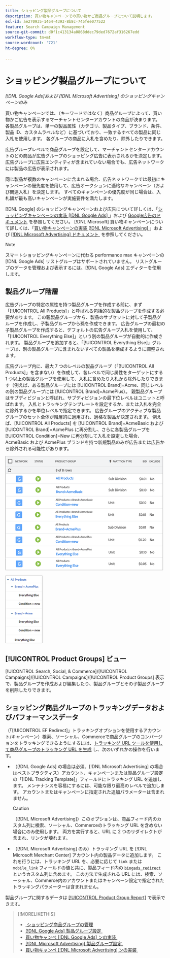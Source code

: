 ```yaml
---
title: ショッピング製品グループについて
description: 買い物キャンペーンでの買い物かご商品グループについて説明します。
exl-id: ae270935-1464-4393-8b8c-745fee077522
feature: Search Campaign Management
source-git-commit: d0f1c413134a0868ddec79ded7672af316267edd
workflow-type: tm+mt
source-wordcount: '721'
ht-degree: 0%

---
```


# ショッピング製品グループについて

*[!DNL Google Ads]および [!DNL Microsoft Advertising] のショッピングキャンペーンのみ*

買い物キャンペーンでは、（キーワードではなく）商品グループによって、買い物かご広告を表示するマーチャントセンターアカウントの商品が決まります。 各製品グループは、単一の製品属性（カテゴリ、製品タイプ、ブランド、条件、製品 ID、カスタムラベルなど）に基づいており、一致するすべての製品に同じ入札を使用します。 各グループの商品に入札を含めたり、除外したりできます。

広告グループレベルで商品グループを設定して、マーチャントセンターアカウントのどの商品が広告グループのショッピング広告に表示されるかを決定します。 広告グループに広告エンティティが含まれていない場合でも、広告ネットワークには製品の広告が表示されます。

同じ製品が複数のキャンペーンに含まれる場合、広告ネットワークでは最初にキャンペーンの優先度を使用して、広告オークションに適格なキャンペーン（および関連入札）を決定します。 すべてのキャンペーンの優先度が同じ場合は、入札額が最も高いキャンペーンが実施要件を満たします。

[!DNL Google] のショッピングキャンペーンおよび広告について詳しくは、「[&#x200B; ショッピングキャンペーンの実装  [!DNL Google Ads] &#x200B;](/help/search-social-commerce/campaign-management/special-workflows/google-shopping-campaigns.md)」および [Google広告のドキュメント &#x200B;](https://support.google.com/google-ads/answer/3455481?visit_id=638205553638977410-2592024034&rd=1) を参照してください。 [!DNL Microsoft] 買い物キャンペーンについて詳しくは、「[&#x200B; 買い物キャンペーンの実装  [!DNL Microsoft Advertising]  &#x200B;](/help/search-social-commerce/campaign-management/special-workflows/microsoft-shopping-campaigns.md)」および [[!DNL Microsoft Advertising]  ドキュメント &#x200B;](https://help.bingads.microsoft.com/#apex/3/en/50903/1-500) を参照してください。

>[!NOTE]
>
>スマートショッピングキャンペーンに代わる performance max キャンペーンの [!DNL Google Ads] リストグループはサポートされていません。 リストグループのデータを管理および表示するには、[!DNL Google Ads] エディターを使用します。

## 製品グループ階層

広告グループの特定の属性を持つ製品グループを作成する前に、まず「[!UICONTROL All Products]」と呼ばれる包括的な製品グループを作成する必要があります。 この親製品グループから、製品のサブセットに対して子製品グループを作成し、子製品グループから孫を作成できます。 広告グループの最初の子製品グループを作成すると、デフォルトの広告グループ入札を使用して、「[!UICONTROL Everything Else]」という別の製品グループが自動的に作成されます。 製品グループを追加すると、「[!UICONTROL Everything Else]」グループは、別の製品グループに含まれないすべての製品を構成するように調整されます。

広告グループ内に、最大 7 つのレベルの製品グループ（「[!UICONTROL All Products]」を含まない）を作成して、各レベルで同じ属性をターゲットにする 1 つ以上の製品グループを使用して、入札に含めたり入札から除外したりできます（例えば、ある製品グループには [!UICONTROL Brand]=Acme、同じレベルの別の製品グループには [!UICONTROL Brand]=AcmePlus）。 親製品グループはサブディビジョンと呼ばれ、サブディビジョンの最下位レベルはユニットと呼ばれます。 入札とトラッキングテンプレートを設定するか、または入札を完全に除外するかを単位レベルで指定できます。 広告グループのアクティブな製品グループのセット全体が階層的に適用され、適格な製品が決定されます。 例えば、[!UICONTROL All Products] を [!UICONTROL Brand]=AcmeBasic および [!UICONTROL Brand]=AcmePlus に再分割し、さらに各製品グループを [!UICONTROL Condition]=New に再分割して入札を設定した場合、AcmeBasic および AcmePlus ブランドを持つ新規製品のみが広告または広告から除外される可能性があります。

![&#x200B; 製品グループセットの例 &#x200B;](/help/search-social-commerce/assets/product-group-list.png " 製品グループセットの例 ")

![&#x200B; 製品グループ階層 &#x200B;](/help/search-social-commerce/assets/product-group-tree.png " 例 – 製品グループ階層 ")

## [!UICONTROL Product Groups] ビュー

[!UICONTROL Search, Social, & Commerce]/[!UICONTROL Campaigns]/[!UICONTROL Campaigns]/[!UICONTROL Product Groups] 表示で、製品グループを作成および編集したり、製品グループとその子製品グループを削除したりできます。

## ショッピング商品グループのトラッキングデータおよびパフォーマンスデータ

（「[!UICONTROL EF Redirect]」トラッキングオプションを使用するアカウント/キャンペーン）検索、ソーシャル、Commerceで商品グループのコンバージョンをトラッキングできるようにするには、[&#x200B; トラッキング URL ツールを使用して商品グループのトラッキング URL を生成 &#x200B;](/help/search-social-commerce/tools/click-tracking-url-generate.md) し、次のいずれかの操作を行います。

* （[!DNL Google Ads] の場合は必須、[!DNL Microsoft Advertising] の場合はベストプラクティス）アカウント、キャンペーンまたは製品グループ設定の「[!DNL Tracking Template]」フィールドにトラッキング URL を追加します。 メンテナンスを容易にするには、可能な限り最高のレベルで追加します。 アカウントまたはキャンペーンに指定された追加パラメーターは含まれません。

  >[!CAUTION]
  >
  >（[!DNL Microsoft Advertising]）このオプションは、商品フィード内のカスタム列に検索、ソーシャル、Commerceのトラッキング URL を含めない場合にのみ使用します。 両方を実行すると、URL に 2 つのリダイレクトが含まれ、リンクが壊れます。

* （[!DNL Microsoft Advertising] のみ）トラッキング URL を [!DNL Microsoft Merchant Center] アカウント内の製品データに追加します。 これを行うには、トラッキング URL を、必要に応じて `link` または `mobile_link` フィールドの値と共に、製品フィード内の [`bingads_redirect`](https://help.ads.microsoft.com/#apex/3/en/51084/0) というカスタム列に含めます。 この方法で生成される URL には、検索、ソーシャル、Commerce内のアカウントまたはキャンペーン設定で指定されたトラッキングパラメーターは含まれません。

製品グループに関するデータは [[!UICONTROL Product Group Report]](/help/search-social-commerce/reports/management/basic-advanced/product-group-report.md) で表示できます。

>[!MORELIKETHIS]
>
>* [&#x200B; ショッピング商品グループの管理 &#x200B;](product-group-manage.md)
>* [[!DNL Google Ads]  製品グループ設定 &#x200B;](product-group-settings-google.md)
>* [&#x200B; 買い物キャンペ  [!DNL Google Ads]  ンの実装 &#x200B;](/help/search-social-commerce/campaign-management/special-workflows/google-shopping-campaigns.md)
>* [[!DNL Microsoft Advertising]  製品グループ設定 &#x200B;](product-group-settings-microsoft.md)
>* [&#x200B; 買い物キャンペ  [!DNL Microsoft Advertising]  ンの実装 &#x200B;](/help/search-social-commerce/campaign-management/special-workflows/microsoft-shopping-campaigns.md)
